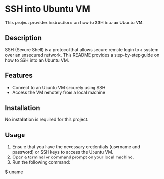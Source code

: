 # SSH into Ubuntu VM

This project provides instructions on how to SSH into an Ubuntu VM.

## Description

SSH (Secure Shell) is a protocol that allows secure remote login to a system over an unsecured network. This README provides a step-by-step guide on how to SSH into an Ubuntu VM.

## Features

- Connect to an Ubuntu VM securely using SSH
- Access the VM remotely from a local machine

## Installation

No installation is required for this project.

## Usage

1. Ensure that you have the necessary credentials (username and password) or SSH keys to access the Ubuntu VM.
2. Open a terminal or command prompt on your local machine.
3. Run the following command:

$ uname

